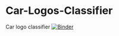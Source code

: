 # Car-Logos-Classifier
Car logo classifier 
[![Binder](https://mybinder.org/badge_logo.svg)](https://mybinder.org/v2/gh/jq28/Car-Logos-Classifier/HEAD?urlpath=%2Fvoila%2Frender%2Fcar-logos-classifier.ipynb)
